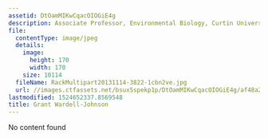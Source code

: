```yaml
---
assetid: DtOamMIKwCqacOIOGiE4g
description: Associate Professor, Environmental Biology, Curtin University
file:
  contentType: image/jpeg
  details:
    image:
      height: 170
      width: 170
    size: 10114
  fileName: RackMultipart20131114-3822-1cbn2ve.jpg
  url: //images.ctfassets.net/bsux5spekp1p/DtOamMIKwCqacOIOGiE4g/af48a238571b863f6aa9a495397bb895/RackMultipart20131114-3822-1cbn2ve.jpg
lastmodified: 1524652337.8569548
title: Grant Wardell-Johnson
---
```

No content found